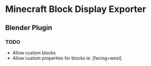 # Minecraft Block Display Exporter
## Blender Plugin

### TODO
 - Allow custom blocks
 - Allow custom properties for blocks ie. [facing=west]
